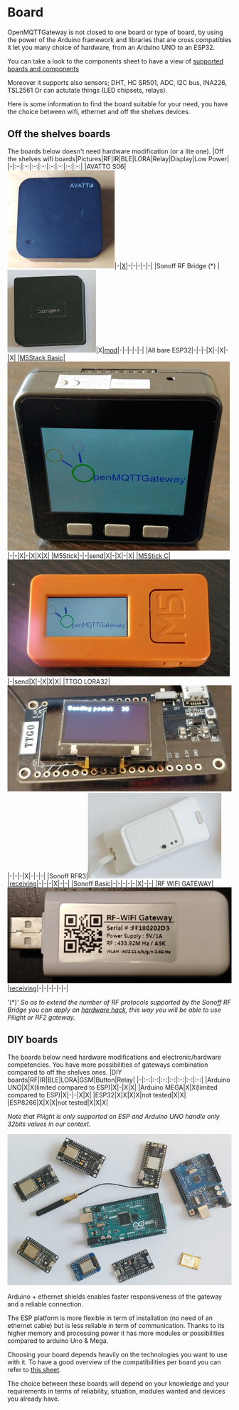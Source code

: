 # Board
OpenMQTTGateway is not closed to one board or type of board, by using the power of the Arduino framework and libraries that are cross compatibles it let you many choice of hardware, from an Arduino UNO to an ESP32.

You can take a look to the components sheet to have a view of [supported boards and components](https://docs.google.com/spreadsheets/d/1_5fQjAixzRtepkykmL-3uN3G5bLfQ0zMajM9OBZ1bx0/edit#gid=1323184277)

Moreover it supports also sensors; DHT, HC SR501, ADC, I2C bus, INA226, TSL2561
Or can actutate things (LED chipsets, relays).

Here is some information to find the board suitable for your need, you have the choice between wifi, ethernet and off the shelves devices.

## Off the shelves boards
The boards below doesn't need hardware modification (or a lite one).
|Off the shelves wifi boards|Pictures|RF|IR|BLE|LORA|Relay|Display|Low Power|
|-|:-:|:-:|:-:|:-:|:-:|:-:|:-:|:-:|
|AVATTO S06|![](../img/OpenMQTTGateway_boards_avatto_s06.png)|-|[X](https://1technophile.blogspot.com/2020/07/avatto-s06-ir-gateway-compatible-with.html)|-|-|-|-|-|
|Sonoff RF Bridge (*) |![](../img/OpenMQTTGateway_boards_sonoff_rfbridge.png)|X|[mod](https://1technophile.blogspot.com/2018/02/adding-infrared-emitter-to-sonoff-rf.html)|-|-|-|-|-|
|All bare ESP32|-|-|-|X|-|X|-|X|
|[M5Stack Basic](M5)|![](../img/OpenMQTTgateway_M5_Stack_Board_Display_Text.png)|-|-|X|-|X|X|X|
|M5Stick|-|-|send|X|-|X|-|X|
|[M5Stick C](M5)|![](../img/OpenMQTTgateway_M5_StickC_Board_Display_Text.png)|-|send|X|-|X|X|X|
|TTGO LORA32|![](../img/OpenMQTTGateway_TTGO32_LORA_Send.jpg)|-|-|-|X|-|-|-|
|Sonoff RFR3|![](../img/OpenMQTTGateway_boards_sonoff_rfr3.png)|[receiving](https://1technophile.blogspot.com/2019/08/new-sonoff-rfr3-as-433tomqtt-gateway.html)|-|-|-|X|-|-|
|Sonoff Basic|-|-|-|-|-|X|-|-|
|RF WIFI GATEWAY|![](../img/OpenMQTTGateway_board_wifi_rf_gateway.png)|[receiving](https://1technophile.blogspot.com/2019/09/hack-of-rf-wifi-gateway-usb-stick.html)|-|-|-|-|-|-|

'(*)' *So as to extend the number of RF protocols supported by the Sonoff RF Bridge you can apply an [hardware hack](https://1technophile.blogspot.com/2019/04/sonoff-rf-bridge-pilight-or-how-to.html), this way you will be able to use Pilight or RF2 gateway.*

## DIY boards
The boards below need hardware modifications and electronic/hardware competencies. You have more possibilities of gateways combination compared to off the shelves ones.
|DIY boards|RF|IR|BLE|LORA|GSM|Button|Relay|
|-|:-:|:-:|:-:|:-:|:-:|:-:|:-:|
|Arduino UNO|X|X(limited compared to ESP)|X|-|X|X|
|Arduino MEGA|X|X(limited compared to ESP)|X|-|-|X|X|
|ESP32|X|X|X|X|not tested|X|X|
|ESP8266|X|X|X|not tested|X|X|X|

*Note that Pilight is only supported on ESP and Arduino UNO handle only 32bits values in our context.*

![boards](../img/OpenMQTTGateway_boards.png)

Arduino + ethernet shields enables faster responsiveness of the gateway and a reliable connection. 

The ESP platform is more flexible in term of installation (no need of an ethernet cable) but is less reliable in term of communication. Thanks to its higher memory and processing power it has more modules or possibilities compared to arduino Uno & Mega.

Choosing your board depends heavily on the technologies you want to use with it.
To have a good overview of the compatibilities per board you can refer to [this sheet](https://docs.google.com/spreadsheets/d/1_5fQjAixzRtepkykmL-3uN3G5bLfQ0zMajM9OBZ1bx0/edit#gid=1098440301).

The choice between these boards will depend on your knowledge and your requirements in terms of reliability, situation, modules wanted and devices you already have.



